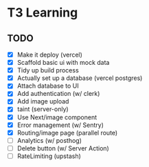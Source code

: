 # T3 Learning

## TODO

- [x] Make it deploy (vercel)
- [x] Scaffold basic ui with mock data
- [x] Tidy up build process
- [x] Actually set up a database (vercel postgres)
- [x] Attach database to UI
- [x] Add authentication (w/ clerk)
- [x] Add image upload
- [x] taint (server-only)
- [x] Use Next/image component
- [x] Error management (w/ Sentry)
- [x] Routing/image page (parallel route)
- [ ] Analytics (w/ posthog)
- [ ] Delete button (w/ Server Action)
- [ ] RateLimiting (upstash)
